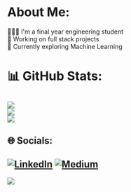 # About Me:
👩🏻‍🎓 I'm a final year engineering student<br>🔭 Working on full stack projects<br>🌱 Currently exploring Machine Learning

# 📊 GitHub Stats:
![](https://github-readme-stats.vercel.app/api?username=harini-spec&theme=dark&hide_border=false&include_all_commits=true&count_private=true)<br/>
![](https://github-readme-streak-stats.herokuapp.com/?user=harini-spec&theme=dark&hide_border=false)<br/>
![](https://github-readme-stats.vercel.app/api/top-langs/?username=harini-spec&theme=dark&hide_border=false&include_all_commits=true&count_private=true&layout=compact)
---
## 🌐 Socials:
[![LinkedIn](https://img.shields.io/badge/LinkedIn-%230077B5.svg?logo=linkedin&logoColor=white)](https://linkedin.com/in/ponshriharini-v-35ba5420a) [![Medium](https://img.shields.io/badge/Medium-12100E?logo=medium&logoColor=white)](https://medium.com/@ponshriharini) 
---
[![](https://visitcount.itsvg.in/api?id=harini-spec&label=Profile%20Views&color=0&icon=3&pretty=false)](https://visitcount.itsvg.in)
<!-- Proudly created with GPRM ( https://gprm.itsvg.in ) -->
